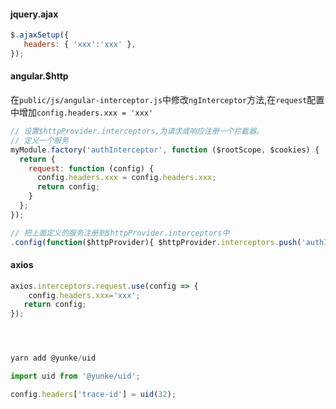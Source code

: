 #### jquery.ajax

```js
$.ajaxSetup({ 
   headers: { 'xxx':'xxx' },
});
```

#### angular.$http

在`public/js/angular-interceptor.js`中修改`ngInterceptor`方法,在`request`配置中增加`config.headers.xxx = 'xxx'`

```js
// 设置$httpProvider.interceptors,为请求或响应注册一个拦截器。
// 定义一个服务
myModule.factory('authInterceptor', function ($rootScope, $cookies) {
  return {
    request: function (config) {
      config.headers.xxx = config.headers.xxx;
      return config;
    }
  };
});

// 把上面定义的服务注册到$httpProvider.interceptors中
.config(function($httpProvider){ $httpProvider.interceptors.push('authInterceptor');})

```

#### axios

```js
axios.interceptors.request.use(config => {
	config.headers.xxx='xxx';
   return config;
});
```

```js



yarn add @yunke/uid

import uid from '@yunke/uid';

config.headers['trace-id'] = uid(32);


```

